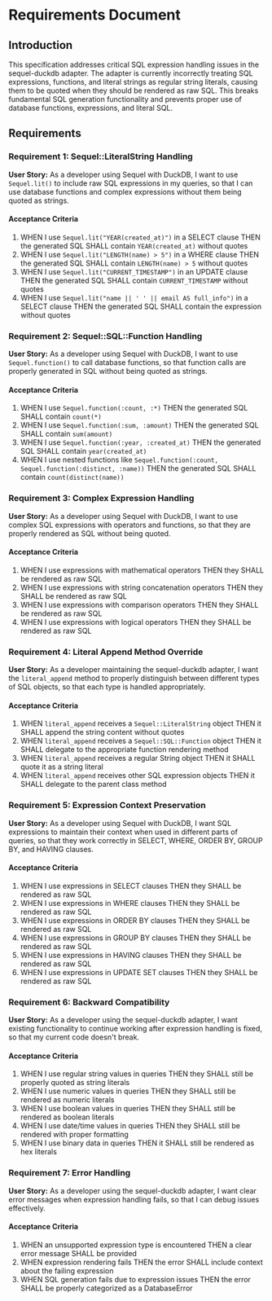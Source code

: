 # Requirements Document

## Introduction

This specification addresses critical SQL expression handling issues in the sequel-duckdb adapter. The adapter is currently incorrectly treating SQL expressions, functions, and literal strings as regular string literals, causing them to be quoted when they should be rendered as raw SQL. This breaks fundamental SQL generation functionality and prevents proper use of database functions, expressions, and literal SQL.

## Requirements

### Requirement 1: Sequel::LiteralString Handling

**User Story:** As a developer using Sequel with DuckDB, I want to use `Sequel.lit()` to include raw SQL expressions in my queries, so that I can use database functions and complex expressions without them being quoted as strings.

#### Acceptance Criteria

1. WHEN I use `Sequel.lit("YEAR(created_at)")` in a SELECT clause THEN the generated SQL SHALL contain `YEAR(created_at)` without quotes
2. WHEN I use `Sequel.lit("LENGTH(name) > 5")` in a WHERE clause THEN the generated SQL SHALL contain `LENGTH(name) > 5` without quotes
3. WHEN I use `Sequel.lit("CURRENT_TIMESTAMP")` in an UPDATE clause THEN the generated SQL SHALL contain `CURRENT_TIMESTAMP` without quotes
4. WHEN I use `Sequel.lit("name || ' ' || email AS full_info")` in a SELECT clause THEN the generated SQL SHALL contain the expression without quotes

### Requirement 2: Sequel::SQL::Function Handling

**User Story:** As a developer using Sequel with DuckDB, I want to use `Sequel.function()` to call database functions, so that function calls are properly generated in SQL without being quoted as strings.

#### Acceptance Criteria

1. WHEN I use `Sequel.function(:count, :*)` THEN the generated SQL SHALL contain `count(*)`
2. WHEN I use `Sequel.function(:sum, :amount)` THEN the generated SQL SHALL contain `sum(amount)`
3. WHEN I use `Sequel.function(:year, :created_at)` THEN the generated SQL SHALL contain `year(created_at)`
4. WHEN I use nested functions like `Sequel.function(:count, Sequel.function(:distinct, :name))` THEN the generated SQL SHALL contain `count(distinct(name))`

### Requirement 3: Complex Expression Handling

**User Story:** As a developer using Sequel with DuckDB, I want to use complex SQL expressions with operators and functions, so that they are properly rendered as SQL without being quoted.

#### Acceptance Criteria

1. WHEN I use expressions with mathematical operators THEN they SHALL be rendered as raw SQL
2. WHEN I use expressions with string concatenation operators THEN they SHALL be rendered as raw SQL
3. WHEN I use expressions with comparison operators THEN they SHALL be rendered as raw SQL
4. WHEN I use expressions with logical operators THEN they SHALL be rendered as raw SQL

### Requirement 4: Literal Append Method Override

**User Story:** As a developer maintaining the sequel-duckdb adapter, I want the `literal_append` method to properly distinguish between different types of SQL objects, so that each type is handled appropriately.

#### Acceptance Criteria

1. WHEN `literal_append` receives a `Sequel::LiteralString` object THEN it SHALL append the string content without quotes
2. WHEN `literal_append` receives a `Sequel::SQL::Function` object THEN it SHALL delegate to the appropriate function rendering method
3. WHEN `literal_append` receives a regular String object THEN it SHALL quote it as a string literal
4. WHEN `literal_append` receives other SQL expression objects THEN it SHALL delegate to the parent class method

### Requirement 5: Expression Context Preservation

**User Story:** As a developer using Sequel with DuckDB, I want SQL expressions to maintain their context when used in different parts of queries, so that they work correctly in SELECT, WHERE, ORDER BY, GROUP BY, and HAVING clauses.

#### Acceptance Criteria

1. WHEN I use expressions in SELECT clauses THEN they SHALL be rendered as raw SQL
2. WHEN I use expressions in WHERE clauses THEN they SHALL be rendered as raw SQL
3. WHEN I use expressions in ORDER BY clauses THEN they SHALL be rendered as raw SQL
4. WHEN I use expressions in GROUP BY clauses THEN they SHALL be rendered as raw SQL
5. WHEN I use expressions in HAVING clauses THEN they SHALL be rendered as raw SQL
6. WHEN I use expressions in UPDATE SET clauses THEN they SHALL be rendered as raw SQL

### Requirement 6: Backward Compatibility

**User Story:** As a developer using the sequel-duckdb adapter, I want existing functionality to continue working after expression handling is fixed, so that my current code doesn't break.

#### Acceptance Criteria

1. WHEN I use regular string values in queries THEN they SHALL still be properly quoted as string literals
2. WHEN I use numeric values in queries THEN they SHALL still be rendered as numeric literals
3. WHEN I use boolean values in queries THEN they SHALL still be rendered as boolean literals
4. WHEN I use date/time values in queries THEN they SHALL still be rendered with proper formatting
5. WHEN I use binary data in queries THEN it SHALL still be rendered as hex literals

### Requirement 7: Error Handling

**User Story:** As a developer using the sequel-duckdb adapter, I want clear error messages when expression handling fails, so that I can debug issues effectively.

#### Acceptance Criteria

1. WHEN an unsupported expression type is encountered THEN a clear error message SHALL be provided
2. WHEN expression rendering fails THEN the error SHALL include context about the failing expression
3. WHEN SQL generation fails due to expression issues THEN the error SHALL be properly categorized as a DatabaseError